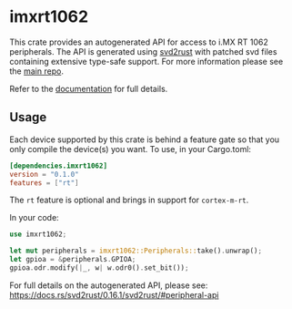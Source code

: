 # imxrt1062
This crate provides an autogenerated API for access to i.MX RT 1062 peripherals.
The API is generated using [svd2rust] with patched svd files containing
extensive type-safe support. For more information please see the [main repo].

Refer to the [documentation] for full details.

[svd2rust]: https://github.com/japaric/svd2rust
[main repo]: https://github.com/bfrog/imxrt
[documentation]: https://docs.rs/imxrt1062/latest/imxrt1062/

## Usage
Each device supported by this crate is behind a feature gate so that you only
compile the device(s) you want. To use, in your Cargo.toml:

```toml
[dependencies.imxrt1062]
version = "0.1.0"
features = ["rt"]
```

The `rt` feature is optional and brings in support for `cortex-m-rt`.

In your code:

```rust
use imxrt1062;

let mut peripherals = imxrt1062::Peripherals::take().unwrap();
let gpioa = &peripherals.GPIOA;
gpioa.odr.modify(|_, w| w.odr0().set_bit());
```

For full details on the autogenerated API, please see:
https://docs.rs/svd2rust/0.16.1/svd2rust/#peripheral-api
